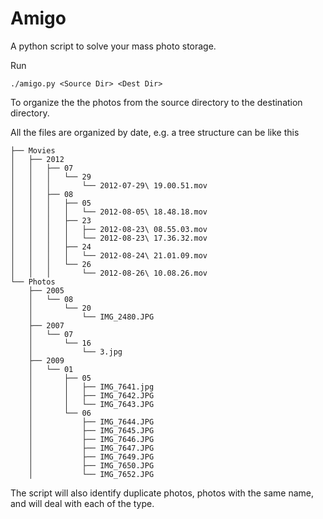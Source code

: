 # Amigo

A python script to solve your mass photo storage.

Run
```
./amigo.py <Source Dir> <Dest Dir>
```

To organize the the photos from the source directory to the destination directory.

All the files are organized by date, e.g. a tree structure can be like this
```
├── Movies
│   ├── 2012
│   │   ├── 07
│   │   │   └── 29
│   │   │       └── 2012-07-29\ 19.00.51.mov
│   │   ├── 08
│   │   │   ├── 05
│   │   │   │   └── 2012-08-05\ 18.48.18.mov
│   │   │   ├── 23
│   │   │   │   ├── 2012-08-23\ 08.55.03.mov
│   │   │   │   └── 2012-08-23\ 17.36.32.mov
│   │   │   ├── 24
│   │   │   │   └── 2012-08-24\ 21.01.09.mov
│   │   │   └── 26
│   │   │       └── 2012-08-26\ 10.08.26.mov
└── Photos
    ├── 2005
    │   └── 08
    │       └── 20
    │           └── IMG_2480.JPG
    ├── 2007
    │   └── 07
    │       └── 16
    │           └── 3.jpg
    ├── 2009
    │   └── 01
    │       ├── 05
    │       │   ├── IMG_7641.jpg
    │       │   ├── IMG_7642.JPG
    │       │   └── IMG_7643.JPG
    │       └── 06
    │           ├── IMG_7644.JPG
    │           ├── IMG_7645.JPG
    │           ├── IMG_7646.JPG
    │           ├── IMG_7647.JPG
    │           ├── IMG_7649.JPG
    │           ├── IMG_7650.JPG
    │           └── IMG_7652.JPG
```

The script will also identify duplicate photos, photos with the same name, and will deal with each of the type.
